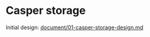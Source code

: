 # Casper storage

Initial design: [document/01-casper-storage-design.md](https://github.com/CasperDash/casper-storage/blob/master/01-casper-storage-design.md)